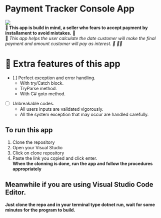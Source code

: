 # Payment Tracker Console App 
<img src="code.jpg" /> <br />
<b> :handshake: </b>
__This app is build in mind, a seller who fears to accept payment by installament to avoid mistakes.__ :handshake: <br >
:100: <i>This app helps the user calculate the date customer will make the final payment and amount customer will pay as interest. :gift: :biking_man:</i><br />

# :arrow_up_small: Extra features of this app
* [.] Perfect exception and error handling.
    * With try/Catch block. 
    * TryParse method.
    * With C# goto method.
* [ ] Unbreakable codes.
    * All users inputs are validated vigorously.
    * All the system exception that may occur are handled carefully.

## To run this app 
1. Clone the repository
1. Open your Visual Studio 
1. Click on clone repository
1. Paste the link you copied and click enter.<br />
**When the clonning is done, run the app and follow the procedures appropriately**

## Meanwhile if you are using Visual Studio Code Editor.

__Just clone the repo and in your terminal type dotnet run, wait for some minutes for the program to build.__
